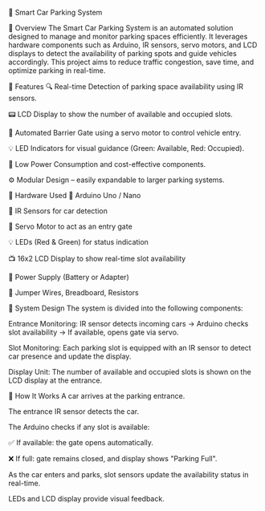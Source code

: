 🚗 Smart Car Parking System

📌 Overview
The Smart Car Parking System is an automated solution designed to manage and monitor parking spaces efficiently. It leverages hardware components such as Arduino, IR sensors, servo motors, and LCD displays to detect the availability of parking spots and guide vehicles accordingly. This project aims to reduce traffic congestion, save time, and optimize parking in real-time.

🎯 Features
🔍 Real-time Detection of parking space availability using IR sensors.

📟 LCD Display to show the number of available and occupied slots.

🚦 Automated Barrier Gate using a servo motor to control vehicle entry.

💡 LED Indicators for visual guidance (Green: Available, Red: Occupied).

🔋 Low Power Consumption and cost-effective components.

⚙️ Modular Design – easily expandable to larger parking systems.

🔧 Hardware Used
🧠 Arduino Uno / Nano

📍 IR Sensors for car detection

🧲 Servo Motor to act as an entry gate

💡 LEDs (Red & Green) for status indication

📺 16x2 LCD Display to show real-time slot availability

🔌 Power Supply (Battery or Adapter)

🧵 Jumper Wires, Breadboard, Resistors

📐 System Design
The system is divided into the following components:

Entrance Monitoring:
IR sensor detects incoming cars → Arduino checks slot availability → If available, opens gate via servo.

Slot Monitoring:
Each parking slot is equipped with an IR sensor to detect car presence and update the display.

Display Unit:
The number of available and occupied slots is shown on the LCD display at the entrance.

🧠 How It Works
A car arrives at the parking entrance.

The entrance IR sensor detects the car.

The Arduino checks if any slot is available:

✅ If available: the gate opens automatically.

❌ If full: gate remains closed, and display shows "Parking Full".

As the car enters and parks, slot sensors update the availability status in real-time.

LEDs and LCD display provide visual feedback.

